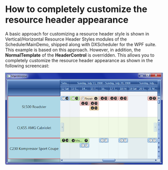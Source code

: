 # How to completely customize the resource header appearance


<p>A basic approach for customizing a resource header style is shown in Vertical/Horizontal Resource Header Styles modules of the SchedulerMainDemo, shipped along with DXScheduler for the WPF suite. This example is based on this approach. However, in addition, the <strong>NormalTemplate</strong> of the <strong>HeaderControl</strong> is overridden. This allows you to completely customize the resource header appearance as shown in the following screencast:</p><p><img src="https://raw.githubusercontent.com/DevExpress-Examples/how-to-completely-customize-the-resource-header-appearance-e3657/11.1.7+/media/33b4fb27-0df4-4dd1-be60-24e407c1ef9c.png"></p>

<br/>


